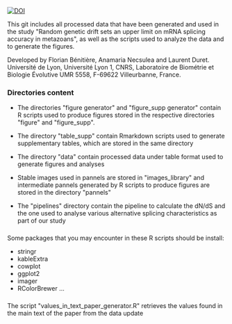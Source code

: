 [![DOI](https://zenodo.org/badge/575819362.svg)](https://zenodo.org/badge/latestdoi/575819362)

This git includes all processed data that have been generated and used in the study "Random genetic drift sets an upper limit on mRNA splicing accuracy in metazoans", as well as the scripts used to analyze the data and to generate the figures.

Developed by Florian Bénitière, Anamaria Necsulea and Laurent Duret.
Université de Lyon, Université Lyon 1, CNRS, Laboratoire de Biométrie et Biologie Évolutive UMR 5558, F-69622 Villeurbanne, France.


### Directories content ###

- The directories "figure generator" and "figure_supp generator" contain R scripts used to produce figures stored in the respective directories "figure" and "figure_supp".

- The directory "table_supp" contain Rmarkdown scripts used to generate supplementary tables, which are stored in the same directory

- The directory "data" contain processed data under table format used to generate figures and analyses

- Stable images used in pannels are stored in "images_library" and intermediate pannels generated by R scripts to produce figures are stored in the directory "pannels"

- The "pipelines" directory contain the pipeline to calculate the dN/dS and the one used to analyse various alternative splicing characteristics as part of our study


###
Some packages that you may encounter in these R scripts should be install:
- stringr
- kableExtra
- cowplot
- ggplot2
- imager
- RColorBrewer
...


###
The script "values_in_text_paper_generator.R" retrieves the values found in the main text of the paper from the data
update